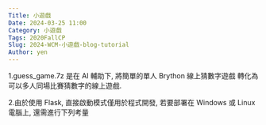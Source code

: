 ```yaml
---
Title: 小遊戲
Date: 2024-03-25 11:00
Category: 小遊戲
Tags: 2020FallCP
Slug: 2024-WCM-小遊戲-blog-tutorial
Author: yen
---
```


1.guess_game.7z 是在 AI 輔助下, 將簡單的單人 Brython 線上猜數字遊戲 轉化為可以多人同場比賽猜數字的線上遊戲.

2.由於使用 Flask, 直接啟動模式僅用於程式開發, 若要部署在 Windows 或 Linux 電腦上, 還需進行下列考量


